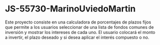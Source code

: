 # JS-55730-MarinoUviedoMartin

Este proyecto consiste en una calculadora de porcentajes de plazos fijos que permite a los usuarios seleccionar de una lista de fondos comunes de inversión y mostrar los intereses de cada uno. El usuario colocará el monto a invertir, el plazo deseado y si desea aplicar el interés compuesto o no.
